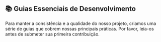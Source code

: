 ## 📚 Guias Essenciais de Desenvolvimento

Para manter a consistência e a qualidade do nosso projeto, criamos uma série de guias que cobrem nossas principais práticas. Por favor, leia-os antes de submeter sua primeira contribuição.
